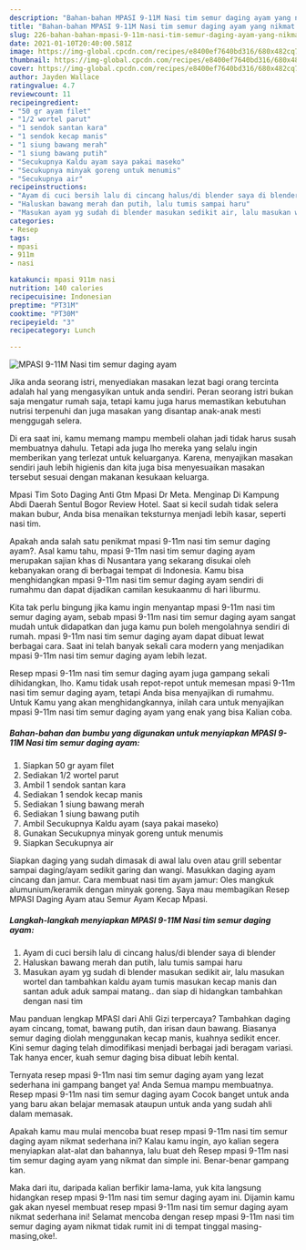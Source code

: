 ```yaml
---
description: "Bahan-bahan MPASI 9-11M Nasi tim semur daging ayam yang nikmat dan Mudah Dibuat"
title: "Bahan-bahan MPASI 9-11M Nasi tim semur daging ayam yang nikmat dan Mudah Dibuat"
slug: 226-bahan-bahan-mpasi-9-11m-nasi-tim-semur-daging-ayam-yang-nikmat-dan-mudah-dibuat
date: 2021-01-10T20:40:00.581Z
image: https://img-global.cpcdn.com/recipes/e8400ef7640bd316/680x482cq70/mpasi-9-11m-nasi-tim-semur-daging-ayam-foto-resep-utama.jpg
thumbnail: https://img-global.cpcdn.com/recipes/e8400ef7640bd316/680x482cq70/mpasi-9-11m-nasi-tim-semur-daging-ayam-foto-resep-utama.jpg
cover: https://img-global.cpcdn.com/recipes/e8400ef7640bd316/680x482cq70/mpasi-9-11m-nasi-tim-semur-daging-ayam-foto-resep-utama.jpg
author: Jayden Wallace
ratingvalue: 4.7
reviewcount: 11
recipeingredient:
- "50 gr ayam filet"
- "1/2 wortel parut"
- "1 sendok santan kara"
- "1 sendok kecap manis"
- "1 siung bawang merah"
- "1 siung bawang putih"
- "Secukupnya Kaldu ayam saya pakai maseko"
- "Secukupnya minyak goreng untuk menumis"
- "Secukupnya air"
recipeinstructions:
- "Ayam di cuci bersih lalu di cincang halus/di blender saya di blender"
- "Haluskan bawang merah dan putih, lalu tumis sampai haru"
- "Masukan ayam yg sudah di blender masukan sedikit air, lalu masukan wortel dan tambahkan kaldu ayam tumis masukan kecap manis dan santan aduk aduk sampai matang.. dan siap di hidangkan tambahkan dengan nasi tim"
categories:
- Resep
tags:
- mpasi
- 911m
- nasi

katakunci: mpasi 911m nasi 
nutrition: 140 calories
recipecuisine: Indonesian
preptime: "PT31M"
cooktime: "PT30M"
recipeyield: "3"
recipecategory: Lunch

---
```



![MPASI 9-11M Nasi tim semur daging ayam](https://img-global.cpcdn.com/recipes/e8400ef7640bd316/680x482cq70/mpasi-9-11m-nasi-tim-semur-daging-ayam-foto-resep-utama.jpg)

Jika anda seorang istri, menyediakan masakan lezat bagi orang tercinta adalah hal yang mengasyikan untuk anda sendiri. Peran seorang istri bukan saja mengatur rumah saja, tetapi kamu juga harus memastikan kebutuhan nutrisi terpenuhi dan juga masakan yang disantap anak-anak mesti menggugah selera.

Di era  saat ini, kamu memang mampu membeli olahan jadi tidak harus susah membuatnya dahulu. Tetapi ada juga lho mereka yang selalu ingin memberikan yang terlezat untuk keluarganya. Karena, menyajikan masakan sendiri jauh lebih higienis dan kita juga bisa menyesuaikan masakan tersebut sesuai dengan makanan kesukaan keluarga. 

Mpasi Tim Soto Daging Anti Gtm Mpasi Dr Meta. Menginap Di Kampung Abdi Daerah Sentul Bogor Review Hotel. Saat si kecil sudah tidak selera makan bubur, Anda bisa menaikan teksturnya menjadi lebih kasar, seperti nasi tim.

Apakah anda salah satu penikmat mpasi 9-11m nasi tim semur daging ayam?. Asal kamu tahu, mpasi 9-11m nasi tim semur daging ayam merupakan sajian khas di Nusantara yang sekarang disukai oleh kebanyakan orang di berbagai tempat di Indonesia. Kamu bisa menghidangkan mpasi 9-11m nasi tim semur daging ayam sendiri di rumahmu dan dapat dijadikan camilan kesukaanmu di hari liburmu.

Kita tak perlu bingung jika kamu ingin menyantap mpasi 9-11m nasi tim semur daging ayam, sebab mpasi 9-11m nasi tim semur daging ayam sangat mudah untuk didapatkan dan juga kamu pun boleh mengolahnya sendiri di rumah. mpasi 9-11m nasi tim semur daging ayam dapat dibuat lewat berbagai cara. Saat ini telah banyak sekali cara modern yang menjadikan mpasi 9-11m nasi tim semur daging ayam lebih lezat.

Resep mpasi 9-11m nasi tim semur daging ayam juga gampang sekali dihidangkan, lho. Kamu tidak usah repot-repot untuk memesan mpasi 9-11m nasi tim semur daging ayam, tetapi Anda bisa menyajikan di rumahmu. Untuk Kamu yang akan menghidangkannya, inilah cara untuk menyajikan mpasi 9-11m nasi tim semur daging ayam yang enak yang bisa Kalian coba.

<!--inarticleads1-->

##### Bahan-bahan dan bumbu yang digunakan untuk menyiapkan MPASI 9-11M Nasi tim semur daging ayam:

1. Siapkan 50 gr ayam filet
1. Sediakan 1/2 wortel parut
1. Ambil 1 sendok santan kara
1. Sediakan 1 sendok kecap manis
1. Sediakan 1 siung bawang merah
1. Sediakan 1 siung bawang putih
1. Ambil Secukupnya Kaldu ayam (saya pakai maseko)
1. Gunakan Secukupnya minyak goreng untuk menumis
1. Siapkan Secukupnya air


Siapkan daging yang sudah dimasak di awal lalu oven atau grill sebentar sampai daging/ayam sedikit garing dan wangi. Masukkan daging ayam cincang dan jamur. Cara membuat nasi tim ayam jamur: Oles mangkuk alumunium/keramik dengan minyak goreng. Saya mau membagikan Resep MPASI Daging Ayam atau Semur Ayam Kecap Mpasi. 

<!--inarticleads2-->

##### Langkah-langkah menyiapkan MPASI 9-11M Nasi tim semur daging ayam:

1. Ayam di cuci bersih lalu di cincang halus/di blender saya di blender
1. Haluskan bawang merah dan putih, lalu tumis sampai haru
1. Masukan ayam yg sudah di blender masukan sedikit air, lalu masukan wortel dan tambahkan kaldu ayam tumis masukan kecap manis dan santan aduk aduk sampai matang.. dan siap di hidangkan tambahkan dengan nasi tim


Mau panduan lengkap MPASI dari Ahli Gizi terpercaya? Tambahkan daging ayam cincang, tomat, bawang putih, dan irisan daun bawang. Biasanya semur daging diolah menggunakan kecap manis, kuahnya sedikit encer. Kini semur daging telah dimodifikasi menjadi berbagai jadi beragam variasi. Tak hanya encer, kuah semur daging bisa dibuat lebih kental. 

Ternyata resep mpasi 9-11m nasi tim semur daging ayam yang lezat sederhana ini gampang banget ya! Anda Semua mampu membuatnya. Resep mpasi 9-11m nasi tim semur daging ayam Cocok banget untuk anda yang baru akan belajar memasak ataupun untuk anda yang sudah ahli dalam memasak.

Apakah kamu mau mulai mencoba buat resep mpasi 9-11m nasi tim semur daging ayam nikmat sederhana ini? Kalau kamu ingin, ayo kalian segera menyiapkan alat-alat dan bahannya, lalu buat deh Resep mpasi 9-11m nasi tim semur daging ayam yang nikmat dan simple ini. Benar-benar gampang kan. 

Maka dari itu, daripada kalian berfikir lama-lama, yuk kita langsung hidangkan resep mpasi 9-11m nasi tim semur daging ayam ini. Dijamin kamu gak akan nyesel membuat resep mpasi 9-11m nasi tim semur daging ayam nikmat sederhana ini! Selamat mencoba dengan resep mpasi 9-11m nasi tim semur daging ayam nikmat tidak rumit ini di tempat tinggal masing-masing,oke!.

